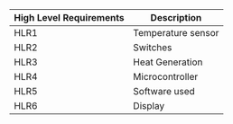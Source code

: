 | High Level Requirements |  Description       |
| ---------------------- | ----------------   |
| HLR1                   | Temperature sensor |
| HLR2                   | Switches           |
| HLR3                   | Heat Generation    |
| HLR4                   | Microcontroller    |
| HLR5                   | Software used      |
| HLR6                   | Display            |
